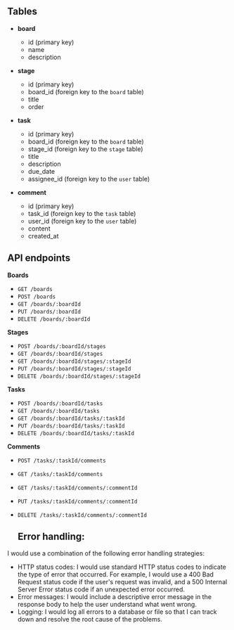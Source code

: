 ## Tables

* **board**
    * id (primary key)
    * name
    * description

* **stage**
    * id (primary key)
    * board_id (foreign key to the `board` table)
    * title
    * order

* **task**
    * id (primary key)
    * board_id (foreign key to the `board` table)
    * stage_id (foreign key to the `stage` table)
    * title
    * description
    * due_date
    * assignee_id (foreign key to the `user` table)

* **comment**
    * id (primary key)
    * task_id (foreign key to the `task` table)
    * user_id (foreign key to the `user` table)
    * content
    * created_at

## API endpoints

**Boards**

* `GET /boards`
* `POST /boards`
* `GET /boards/:boardId`
* `PUT /boards/:boardId`
* `DELETE /boards/:boardId`

**Stages**

* `POST /boards/:boardId/stages`
* `GET /boards/:boardId/stages`
* `GET /boards/:boardId/stages/:stageId`
* `PUT /boards/:boardId/stages/:stageId`
* `DELETE /boards/:boardId/stages/:stageId`

**Tasks**

* `POST /boards/:boardId/tasks`
* `GET /boards/:boardId/tasks`
* `GET /boards/:boardId/tasks/:taskId`
* `PUT /boards/:boardId/tasks/:taskId`
* `DELETE /boards/:boardId/tasks/:taskId`

**Comments**

* `POST /tasks/:taskId/comments`
* `GET /tasks/:taskId/comments`
* `GET /tasks/:taskId/comments/:commentId`
* `PUT /tasks/:taskId/comments/:commentId`
* `DELETE /tasks/:taskId/comments/:commentId`

  ## Error handling:

I would use a combination of the following error handling strategies:

* HTTP status codes: I would use standard HTTP status codes to indicate the type of error that occurred. For example, I would use a 400 Bad Request status code if the user's request was invalid, and a 500 Internal Server Error status code if an unexpected error occurred.
* Error messages: I would include a descriptive error message in the response body to help the user understand what went wrong.
* Logging: I would log all errors to a database or file so that I can track down and resolve the root cause of the problems.
